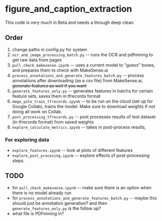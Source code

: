 # figure_and_caption_extraction

This code is very much in Beta and needs a through deep clean.

## Order

 1. change paths in config.py for system
 2. `ocr_and_image_processing_batch.py` -- runs the OCR and pdfmining to get raw data from pages
 3. `pull_check_makesense.ipynb` -- uses a current model to "guess" boxes, and prepares them to check with MakeSense.ai
 4. `process_annotations_and_generate_features_batch.py` -- process annotations after downloading (as a csv file) from MakeSense.ai, ~~generate features as well if you want~~
 5. `generate_features_only.py` -- generates features in batchs for certain feature sets, saves them in tfrecords format
 6. `mega_yolo_train_tfrecords.ipynb` -- to be run on the cloud (set up for Google Collab), trains the model.  Make sure to download weights if not doing all work on Collab.
 7. `post_processing_tfrecords.py` -- post processes results of test dataset (in tfrecords format) from saved weights
 8. `explore_calculate_metrics.ipynb` -- takes in post-process results, 
 
### For exploring data

 * `explore_features.ipynb` -- look at plots of different features
 * `explore_post_procesing.ipynb` -- explore effects of post-processing steps.
 
 
## TODO

 * for `pull_check_makesense.ipynb` -- make sure there is an option when there is no model already run
 * for  `process_annotations_and_generate_features_batch.py` -- maybe this should just be annotation generation? and then `generate_features_only.py` is the follow up?
 * what file is PDFmining in?
